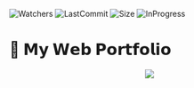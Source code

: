 ![Watchers](https://img.shields.io/github/watchers/melirossi/melirossi?color=orange&label=Watchers&style=flat-square)
![LastCommit](https://img.shields.io/github/last-commit/melirossi/MyPortfolio_FrontEnd/master?color=blue&label=Last%20commit&style=flat-square)
![Size](https://img.shields.io/github/repo-size/melirossi/MyPortfolio_FrontEnd?color=brightgreen&label=Repo%20size&style=flat-square)
![InProgress](https://img.shields.io/badge/Status-In_Progress-red?style=flat-square)

# 💼 𝗠𝘆 𝗪𝗲𝗯 𝗣𝗼𝗿𝘁𝗳𝗼𝗹𝗶𝗼

<p align="center">
  <a><img align="center" src="https://github.com/melirossi/MyPortfolio_FrontEnd/blob/master/Images/Under%20construction.gif"/></a>
</p>
